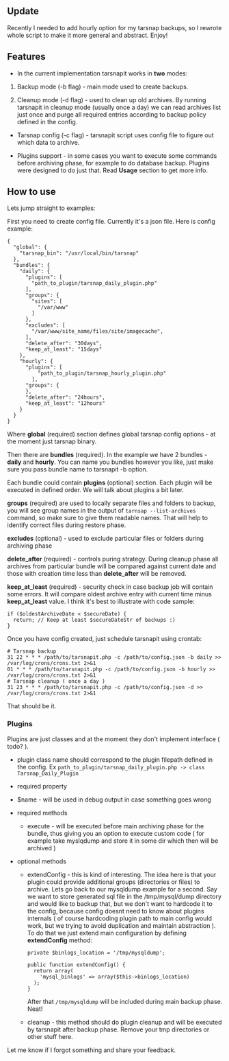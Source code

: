 ## Update 

Recently I needed to add hourly option for my tarsnap backups, so I rewrote whole script to make it more general and abstract. Enjoy!

## Features

* In the current implementation tarsnapit works in **two** modes:

1. Backup mode (-b flag) - main mode used to create backups.

2. Cleanup mode (-d flag) - used to clean up old archives. By running tarsnapit in cleanup mode (usually once a day) we can read archives list just once and purge all required entries according to backup policy defined in the config.

* Tarsnap config (-c flag) - tarsnapit script uses config file to figure out which data to archive.

* Plugins support - in some cases you want to execute some commands before archiving phase, for example to do database backup. Plugins were designed to do just that. Read **Usage** section to get more info.

## How to use

Lets jump straight to examples:

First you need to create config file. Currently it's a json file. Here is config example:

    {
      "global": {
        "tarsnap_bin": "/usr/local/bin/tarsnap"
      },
      "bundles": {
        "daily": {
          "plugins": [
            "path_to_plugin/tarsnap_daily_plugin.php"
          ],  
          "groups": {
            "sites": [
              "/var/www"
            ]   
          },  
          "excludes": [
            "/var/www/site_name/files/site/imagecache",
          ],  
          "delete_after": "30days",
          "keep_at_least": "15days" 
        },  
        "hourly": {
          "plugins": [
              "path_to_plugin/tarsnap_hourly_plugin.php"
            ],  
          "groups": {
          },  
          "delete_after": "24hours",
          "keep_at_least": "12hours" 
        }   
      }
    }

Where **global** (required) section defines global tarsnap config options - at the moment just tarsnap binary.

Then there are **bundles** (required). In the example we have 2 bundles - **daily** and **hourly**. You can name you bundles however you like, just make sure you pass bundle name to tarsnapit -b option.

Each bundle could contain **plugins** (optional) section. Each plugin will be executed in defined order. We will talk about plugins a bit later.

**groups** (required) are used to locally separate files and folders to backup, you will see group names in the output of `tarnsap --list-archives` command, so make sure to give them readable names. That will help to identify correct files during restore phase.

**excludes** (optional) - used to exclude particular files or folders during archiving phase

**delete_after** (required) - controls puring strategy. During cleanup phase all archives from particular bundle will be compared against current date and those with creation time less than **delete_after** will be removed.

**keep_at_least** (required) - security check in case backup job will contain some errors. It will compare oldest archive entry with current time minus **keep_at_least** value. I think it's best to illustrate with code sample:

    if ($oldestArchiveDate < $secureDate) {
      return; // Keep at least $secureDateStr of backups :)
    }

Once you have config created, just schedule tarsnapit using crontab:

    # Tarsnap backup
    31 22 * * * /path/to/tarsnapit.php -c /path/to/config.json -b daily >> /var/log/crons/crons.txt 2>&1
    01 * * * /path/to/tarsnapit.php -c /path/to/config.json -b hourly >> /var/log/crons/crons.txt 2>&1
    # Tarsnap cleanup ( once a day )
    31 23 * * * /path/to/tarsnapit.php -c /path/to/config.json -d >> /var/log/crons/crons.txt 2>&1

That should be it.

### Plugins

Plugins are just classes and at the moment they don't implement interface ( todo? ).

* plugin class name should correspond to the plugin filepath defined in the config. Ex `path_to_plugin/tarsnap_daily_plugin.php -> class Tarsnap_Daily_Plugin`

* required property 
 * $name - will be used in debug output in case something goes wrong

* required methods
  * execute - will be executed before main archiving phase for the bundle, thus giving you an option to execute custom code ( for example take myslqdump and store it in some dir which then will be archived )

* optional methods
  * extendConfig - this is kind of interesting. The idea here is that your plugin could provide additional groups (directories or files) to archive. Lets go back to our mysqldump example for a second. Say we want to store generated sql file in the /tmp/mysql/dump directory and would like to backup that, but we don't want to hardcode it to the config, because config doesnt need to know about plugins internals ( of course hardcoding plugin path to main config would work, but we trying to avoid duplication and maintain abstraction ). To do that we just extend main configuration by defining **extendConfig** method:

    ```
    private $binlogs_location = '/tmp/mysqldump';

    public function extendConfig() {
      return array(
        'mysql_binlogs' => array($this->binlogs_location)
      );  
    }
    ```
    After that `/tmp/mysqldump` will be included during main backup phase. Neat!
  * cleanup - this method should do plugin cleanup and will be executed by tarsnapit after backup phase. Remove your tmp directories or other stuff here.

Let me know if I forgot something and share your feedback.

